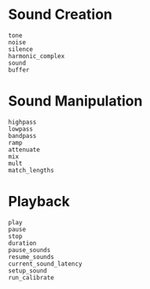 # Sound Creation

```@docs
tone
noise
silence
harmonic_complex
sound
buffer
```

# Sound Manipulation

```@docs
highpass
lowpass
bandpass
ramp
attenuate
mix
mult
match_lengths
```

# Playback

```@docs
play
pause
stop
duration
pause_sounds
resume_sounds
current_sound_latency
setup_sound
run_calibrate
```

